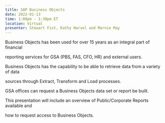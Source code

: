 ```yaml
---
title: SAP Business Objects
date: 2022-01-13
time: 1:00pm - 1:30pm ET
location: Virtual
presenter: Stewart Fist, Kathy Harvel and Marnie May
---
```

<!--StartFragment-->

Business Objects has been used for over 15 years as an integral part of financial

reporting services for GSA (PBS, FAS, CFO, HR) and external users.

Business Objects has the capability to be able to retrieve data from a variety of data

sources through Extract, Transform and Load processes.

GSA offices can request a Business Objects data set or report be built.

This presentation will include an overview of Public/Corporate Reports available and

how to request access to Business Objects.



<!--EndFragment-->